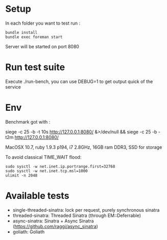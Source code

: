 # Setup

In each folder you want to test run :

    bundle install
    bundle exec foreman start

Server will be started on port 8080

# Run test suite

Execute ./run-bench, you can use DEBUG=1 to get output quick of the service

# Env

Benchmark got with :

   siege -c 25 -b -t 10s http://127.0.0.1:8080/ &>/dev/null && siege -c 25 -b -t2m http://127.0.0.1:8080/

MacOSX 10.7, ruby 1.9.3 p194, i7 2.8GHz, 16GB ram DDR3, SSD for storage

To avoid classical TIME_WAIT flood:

    sudo sysctl -w net.inet.ip.portrange.first=32768
    sudo sysctl -w net.inet.tcp.msl=1000
    ulimit -n 2048

# Available tests

- single-threaded-sinatra: lock per request, purely synchronous sinatra
- threaded-sinatra: Threaded Sinatra (through EM::Deferrable)
- async-sinatra: Sinatra + Async Sinatra (https://github.com/raggi/async_sinatra)
- goliath: Goliath
